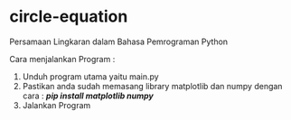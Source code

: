 # circle-equation
Persamaan Lingkaran dalam Bahasa Pemrograman Python

Cara menjalankan Program :
1. Unduh program utama yaitu main.py
2. Pastikan anda sudah memasang library matplotlib dan numpy dengan cara : ***pip install matplotlib numpy***
3. Jalankan Program
